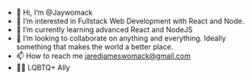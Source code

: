 - 👋 Hi, I’m @Jaywomack
- 👀 I’m interested in Fullstack Web Development with React and Node.
- 🌱 I’m currently learning advanced React and NodeJS
- 💞️ I’m looking to collaborate on anything and everything. Ideally something that makes the world a better place.
- 📫 How to reach me jaredjameswomack@gmail.com
- 🏳️‍🌈  LQBTQ+ Ally
